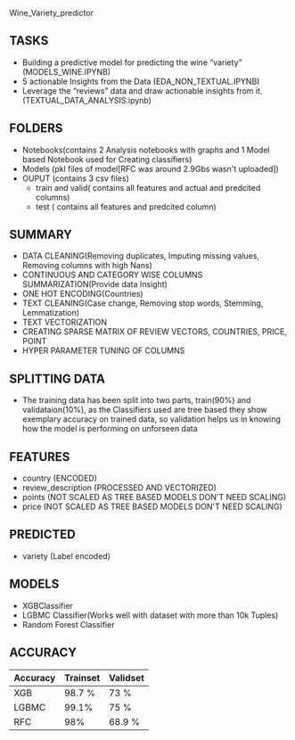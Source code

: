  Wine_Variety_predictor

## TASKS
 - Building a predictive model for predicting the wine “variety” (MODELS_WINE.IPYNB)
 - 5 actionable Insights from the Data (EDA_NON_TEXTUAL.IPYNB)
 - Leverage the “reviews” data and draw actionable insights from it. (TEXTUAL_DATA_ANALYSIS.ipynb)

## FOLDERS
 - Notebooks(contains 2 Analysis notebooks with graphs and 1 Model based Notebook used for Creating classifiers)
 - Models (pkl files of model[RFC was around 2.9Gbs wasn't uploaded])
 - OUPUT (contains 3 csv files)
    - train and valid( contains all features and actual and predcited columns)
    - test ( contains all features and predcited column)
 ## SUMMARY

 - DATA CLEANING(Removing duplicates, Imputing missing values, Removing columns with high Nans)
 - CONTINUOUS AND CATEGORY WISE COLUMNS SUMMARIZATION(Provide data Insight)
 - ONE HOT ENCODING(Countries)
 - TEXT CLEANING(Case change, Removing stop words, Stemming, Lemmatization)
 - TEXT VECTORIZATION
 - CREATING SPARSE MATRIX OF REVIEW VECTORS, COUNTRIES, PRICE, POINT
 - HYPER PARAMETER TUNING OF COLUMNS

 ## SPLITTING DATA
 - The training data has been split into two parts, train(90%) and validataion(10%), as the Classifiers used are tree based they show exemplary accuracy on trained data, so validation helps us in knowing how the model is performing on unforseen data
 
 ## FEATURES 
 - country (ENCODED)
 - review_description (PROCESSED AND VECTORIZED)
 - points (NOT SCALED AS TREE BASED MODELS DON'T NEED SCALING)
 - price (NOT SCALED AS TREE BASED MODELS DON'T NEED SCALING)

 ## PREDICTED
 - variety (Label encoded)
 ## MODELS
 - XGBClassifier
 - LGBMC Classifier(Works well with dataset with more than 10k Tuples)
 - Random Forest Classifier

 ## ACCURACY

|Accuracy| Trainset | Validset |
|---------|----------| --------|
| XGB     | 98.7 %   |   73 %  |
| LGBMC   | 99.1%    |   75 %  |
| RFC     | 98%      |   68.9 %|


 

